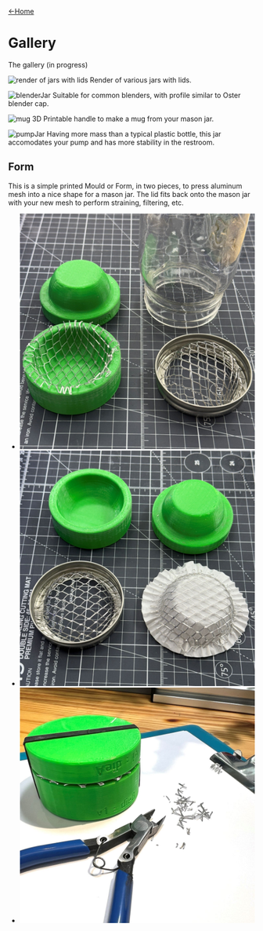 [←Home](home.md)

# Gallery

The gallery (in progress)

![render of jars with lids](https://d2t1xqejof9utc.cloudfront.net/screenshots/pics/d0f7d329b35f245aab7d21370ea03580/large.png)
Render of various jars with lids.

![blenderJar](https://d2t1xqejof9utc.cloudfront.net/screenshots/pics/c87afce5efdebabea197fe7d14d836ba/original.jpg)
Suitable for common blenders, with profile similar to Oster blender cap.

![mug](https://d2t1xqejof9utc.cloudfront.net/screenshots/pics/ef63ede0286c4d2d95f4bdfe39e9f31b/original.jpg)
3D Printable handle to make a mug from your mason jar.

![pumpJar](https://d2t1xqejof9utc.cloudfront.net/screenshots/pics/845fb1171fa143af8f0fa1f1dfb2b41c/original.jpg)
Having more mass than a typical plastic bottle, this jar accomodates your pump and has more stability in the restroom.

## Form
This is a simple printed Mould or Form, in two pieces, to press aluminum mesh into a nice shape for a mason jar.  The lid fits back onto the mason jar with your new mesh to perform straining, filtering, etc.

- ![form image1](img/img_form6.jpg)
- ![form image2](img/img_form7.jpg)
- ![form image3](img/img_form3.jpg)
